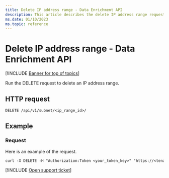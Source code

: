 ```yaml
---
title: Delete IP address range - Data Enrichment API
description: This article describes the delete IP address range request in the Defender for Cloud Apps Data Enrichment API.
ms.date: 01/10/2023
ms.topic: reference
---
```

# Delete IP address range - Data Enrichment API

[!INCLUDE [Banner for top of topics](includes/banner.md)]

Run the DELETE request to delete an IP address range.

## HTTP request

```rest
DELETE /api/v1/subnet/<ip_range_id>/
```

## Example

### Request

Here is an example of the request.

```rest
curl -X DELETE -H "Authorization:Token <your_token_key>" "https://<tenant_id>.<tenant_region>.contoso.com/api/v1/subnet/<ip_range_id>/"
```

[!INCLUDE [Open support ticket](includes/support.md)]
